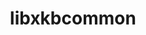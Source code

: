 ---
title: "libxkbcommon"
layout: cache
categories: [package, develop-2025-02-02]
meta: {"versions": ["1.7.0"], "compilers": ["gcc@=11.1.0", "gcc@=11.4.0"], "oss": ["ubuntu20.04", "ubuntu22.04"], "platforms": ["linux"], "targets": ["x86_64_v3"], "stacks": ["data-vis-sdk", "e4s", "hep", "root"], "num_specs": 3, "num_specs_by_stack": {"data-vis-sdk": 1, "root": 3, "hep": 1, "e4s": 1}}
spec_details: [{"hash": "2ojqt2rbfmdybhrvkeziukwcmgvfyall", "compiler": "gcc@=11.1.0", "versions": ["1.7.0"], "os": "ubuntu20.04", "platform": "linux", "target": "x86_64_v3", "variants": ["build_system=meson", "buildtype=release", "default_library=shared", "~strip", "~wayland"], "stacks": ["data-vis-sdk", "root"], "size": "-", "tarball": "https://binaries.spack.io/develop-2025-02-02/build_cache/linux-ubuntu20.04-x86_64_v3/gcc-11.1.0/libxkbcommon-1.7.0/linux-ubuntu20.04-x86_64_v3-gcc-11.1.0-libxkbcommon-1.7.0-2ojqt2rbfmdybhrvkeziukwcmgvfyall.spack"}, {"hash": "fngy6tgnlboux7k22ungh4n6xaxcat3r", "compiler": "gcc@=11.4.0", "versions": ["1.7.0"], "os": "ubuntu22.04", "platform": "linux", "target": "x86_64_v3", "variants": ["build_system=meson", "buildtype=release", "default_library=shared", "~strip", "~wayland"], "stacks": ["root", "hep"], "size": "-", "tarball": "https://binaries.spack.io/develop-2025-02-02/build_cache/linux-ubuntu22.04-x86_64_v3/gcc-11.4.0/libxkbcommon-1.7.0/linux-ubuntu22.04-x86_64_v3-gcc-11.4.0-libxkbcommon-1.7.0-fngy6tgnlboux7k22ungh4n6xaxcat3r.spack"}, {"hash": "e7n37xohs4lvz2ipipkagcpn2vdfsqmm", "compiler": "gcc@=11.4.0", "versions": ["1.7.0"], "os": "ubuntu22.04", "platform": "linux", "target": "x86_64_v3", "variants": ["build_system=meson", "buildtype=release", "default_library=shared", "~strip", "~wayland"], "stacks": ["root", "e4s"], "size": "-", "tarball": "https://binaries.spack.io/develop-2025-02-02/build_cache/linux-ubuntu22.04-x86_64_v3/gcc-11.4.0/libxkbcommon-1.7.0/linux-ubuntu22.04-x86_64_v3-gcc-11.4.0-libxkbcommon-1.7.0-e7n37xohs4lvz2ipipkagcpn2vdfsqmm.spack"}]
---